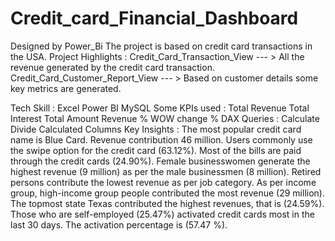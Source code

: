 # Credit_card_Financial_Dashboard
Designed by Power_Bi
The project is based on credit card transactions in the USA. 
Project Highlights : 
Credit_Card_Transaction_View --- > All the revenue generated by the credit card transaction. 
Credit_Card_Customer_Report_View  --- > Based on customer details some key metrics are generated.

Tech Skill :
Excel
Power BI
MySQL
Some KPIs used :
Total Revenue
Total Interest
Total Amount
Revenue %
WOW change %
DAX Queries :
Calculate
Divide
Calculated Columns 
Key Insights :
The most popular credit card name is Blue Card. Revenue contribution 46 million.
Users commonly use the swipe option for the credit card (63.12%).
Most of the bills are paid through the credit cards (24.90%).
Female businesswomen generate the highest revenue (9 million) as per the male businessmen (8 million). Retired persons contribute the lowest revenue as per job category.
As per income group, high-income group people contributed the most revenue (29 million).
The topmost state Texas contributed the highest revenues, that is (24.59%).
Those who are self-employed (25.47%) activated credit cards most in the last  30 days. The activation percentage is (57.47 %).
